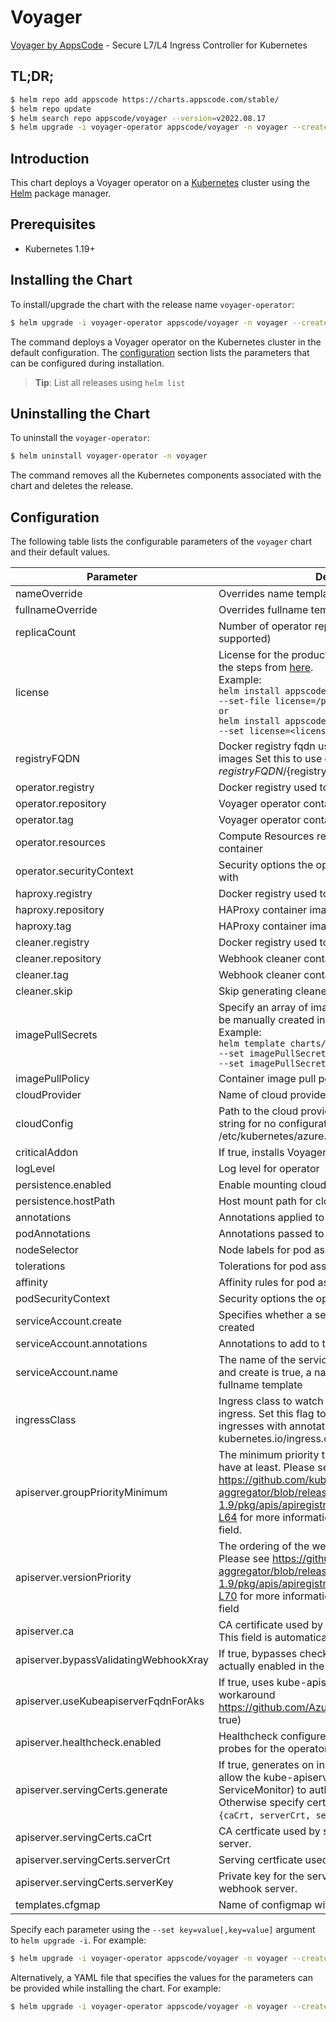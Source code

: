 # Voyager

[Voyager by AppsCode](https://github.com/voyagermesh) - Secure L7/L4 Ingress Controller for Kubernetes

## TL;DR;

```bash
$ helm repo add appscode https://charts.appscode.com/stable/
$ helm repo update
$ helm search repo appscode/voyager --version=v2022.08.17
$ helm upgrade -i voyager-operator appscode/voyager -n voyager --create-namespace --version=v2022.08.17
```

## Introduction

This chart deploys a Voyager operator on a [Kubernetes](http://kubernetes.io) cluster using the [Helm](https://helm.sh) package manager.

## Prerequisites

- Kubernetes 1.19+

## Installing the Chart

To install/upgrade the chart with the release name `voyager-operator`:

```bash
$ helm upgrade -i voyager-operator appscode/voyager -n voyager --create-namespace --version=v2022.08.17
```

The command deploys a Voyager operator on the Kubernetes cluster in the default configuration. The [configuration](#configuration) section lists the parameters that can be configured during installation.

> **Tip**: List all releases using `helm list`

## Uninstalling the Chart

To uninstall the `voyager-operator`:

```bash
$ helm uninstall voyager-operator -n voyager
```

The command removes all the Kubernetes components associated with the chart and deletes the release.

## Configuration

The following table lists the configurable parameters of the `voyager` chart and their default values.

|               Parameter               |                                                                                                                                                                     Description                                                                                                                                                                     |                  Default                  |
|---------------------------------------|-----------------------------------------------------------------------------------------------------------------------------------------------------------------------------------------------------------------------------------------------------------------------------------------------------------------------------------------------------|-------------------------------------------|
| nameOverride                          | Overrides name template                                                                                                                                                                                                                                                                                                                             | <code>""</code>                           |
| fullnameOverride                      | Overrides fullname template                                                                                                                                                                                                                                                                                                                         | <code>""</code>                           |
| replicaCount                          | Number of operator replicas to create (only 1 is supported)                                                                                                                                                                                                                                                                                         | <code>1</code>                            |
| license                               | License for the product. Get a license by following the steps from [here](https://voyagermesh.com/docs/latest/setup/install#get-a-trial-license). <br> Example: <br> `helm install appscode/voyager \` <br> `--set-file license=/path/to/license/file` <br> `or` <br> `helm install appscode/voyager \` <br> `--set license=<license file content>` | <code>""</code>                           |
| registryFQDN                          | Docker registry fqdn used to pull KubeDB related images Set this to use docker registry hosted at ${registryFQDN}/${registry}/${image}                                                                                                                                                                                                              | <code>""</code>                           |
| operator.registry                     | Docker registry used to pull Voyager operator image                                                                                                                                                                                                                                                                                                 | <code>appscode</code>                     |
| operator.repository                   | Voyager operator container image                                                                                                                                                                                                                                                                                                                    | <code>voyager</code>                      |
| operator.tag                          | Voyager operator container image tag                                                                                                                                                                                                                                                                                                                | <code>""</code>                           |
| operator.resources                    | Compute Resources required by the operator container                                                                                                                                                                                                                                                                                                | <code>{}</code>                           |
| operator.securityContext              | Security options the operator container should run with                                                                                                                                                                                                                                                                                             | <code>{}</code>                           |
| haproxy.registry                      | Docker registry used to pull HAProxy image                                                                                                                                                                                                                                                                                                          | <code>appscode</code>                     |
| haproxy.repository                    | HAProxy container image                                                                                                                                                                                                                                                                                                                             | <code>haproxy</code>                      |
| haproxy.tag                           | HAProxy container image tag                                                                                                                                                                                                                                                                                                                         | <code>2.5-alpine</code>                   |
| cleaner.registry                      | Docker registry used to pull Webhook cleaner image                                                                                                                                                                                                                                                                                                  | <code>appscode</code>                     |
| cleaner.repository                    | Webhook cleaner container image                                                                                                                                                                                                                                                                                                                     | <code>kubectl</code>                      |
| cleaner.tag                           | Webhook cleaner container image tag                                                                                                                                                                                                                                                                                                                 | <code>v1.22</code>                        |
| cleaner.skip                          | Skip generating cleaner YAML                                                                                                                                                                                                                                                                                                                        | <code>false</code>                        |
| imagePullSecrets                      | Specify an array of imagePullSecrets. Secrets must be manually created in the namespace. <br> Example: <br> `helm template charts/Voyager \` <br> `--set imagePullSecrets[0].name=sec0 \` <br> `--set imagePullSecrets[1].name=sec1`                                                                                                                | <code>[]</code>                           |
| imagePullPolicy                       | Container image pull policy                                                                                                                                                                                                                                                                                                                         | <code>IfNotPresent</code>                 |
| cloudProvider                         | Name of cloud provider                                                                                                                                                                                                                                                                                                                              | <code></code>                             |
| cloudConfig                           | Path to the cloud provider configuration file. Empty string for no configuration file. For azure use /etc/kubernetes/azure.json                                                                                                                                                                                                                     | <code>''</code>                           |
| criticalAddon                         | If true, installs Voyager operator as critical addon                                                                                                                                                                                                                                                                                                | <code>false</code>                        |
| logLevel                              | Log level for operator                                                                                                                                                                                                                                                                                                                              | <code>3</code>                            |
| persistence.enabled                   | Enable mounting cloud config                                                                                                                                                                                                                                                                                                                        | <code>false</code>                        |
| persistence.hostPath                  | Host mount path for cloud config                                                                                                                                                                                                                                                                                                                    | <code>/etc/kubernetes</code>              |
| annotations                           | Annotations applied to operator deployment                                                                                                                                                                                                                                                                                                          | <code>{}</code>                           |
| podAnnotations                        | Annotations passed to operator pod(s).                                                                                                                                                                                                                                                                                                              | <code>{}</code>                           |
| nodeSelector                          | Node labels for pod assignment                                                                                                                                                                                                                                                                                                                      | <code>{"kubernetes.io/os":"linux"}</code> |
| tolerations                           | Tolerations for pod assignment                                                                                                                                                                                                                                                                                                                      | <code>[]</code>                           |
| affinity                              | Affinity rules for pod assignment                                                                                                                                                                                                                                                                                                                   | <code>{}</code>                           |
| podSecurityContext                    | Security options the operator pod should run with.                                                                                                                                                                                                                                                                                                  | <code>{"fsGroup":65535}</code>            |
| serviceAccount.create                 | Specifies whether a service account should be created                                                                                                                                                                                                                                                                                               | <code>true</code>                         |
| serviceAccount.annotations            | Annotations to add to the service account                                                                                                                                                                                                                                                                                                           | <code>{}</code>                           |
| serviceAccount.name                   | The name of the service account to use. If not set and create is true, a name is generated using the fullname template                                                                                                                                                                                                                              | <code></code>                             |
| ingressClass                          | Ingress class to watch for. If empty, it handles all ingress. Set this flag to 'voyager' to handle only ingresses with annotation kubernetes.io/ingress.class=voyager.                                                                                                                                                                              | <code></code>                             |
| apiserver.groupPriorityMinimum        | The minimum priority the webhook api group should have at least. Please see https://github.com/kubernetes/kube-aggregator/blob/release-1.9/pkg/apis/apiregistration/v1beta1/types.go#L58-L64 for more information on proper values of this field.                                                                                                   | <code>10000</code>                        |
| apiserver.versionPriority             | The ordering of the webhook api inside of the group. Please see https://github.com/kubernetes/kube-aggregator/blob/release-1.9/pkg/apis/apiregistration/v1beta1/types.go#L66-L70 for more information on proper values of this field                                                                                                                | <code>15</code>                           |
| apiserver.ca                          | CA certificate used by the Kubernetes api server. This field is automatically assigned by the operator.                                                                                                                                                                                                                                             | <code>not-ca-cert</code>                  |
| apiserver.bypassValidatingWebhookXray | If true, bypasses checks that validating webhook is actually enabled in the Kubernetes cluster.                                                                                                                                                                                                                                                     | <code>false</code>                        |
| apiserver.useKubeapiserverFqdnForAks  | If true, uses kube-apiserver FQDN for AKS cluster to workaround https://github.com/Azure/AKS/issues/522 (default true)                                                                                                                                                                                                                              | <code>true</code>                         |
| apiserver.healthcheck.enabled         | Healthcheck configures the readiness and liveliness probes for the operator pod.                                                                                                                                                                                                                                                                    | <code>false</code>                        |
| apiserver.servingCerts.generate       | If true, generates on install/upgrade the certs that allow the kube-apiserver (and potentially ServiceMonitor) to authenticate operators pods. Otherwise specify certs in `apiserver.servingCerts.{caCrt, serverCrt, serverKey}`.                                                                                                                   | <code>true</code>                         |
| apiserver.servingCerts.caCrt          | CA certficate used by serving certificate of webhook server.                                                                                                                                                                                                                                                                                        | <code>""</code>                           |
| apiserver.servingCerts.serverCrt      | Serving certficate used by webhook server.                                                                                                                                                                                                                                                                                                          | <code>""</code>                           |
| apiserver.servingCerts.serverKey      | Private key for the serving certificate used by webhook server.                                                                                                                                                                                                                                                                                     | <code>""</code>                           |
| templates.cfgmap                      | Name of configmap with custom templates                                                                                                                                                                                                                                                                                                             | <code></code>                             |


Specify each parameter using the `--set key=value[,key=value]` argument to `helm upgrade -i`. For example:

```bash
$ helm upgrade -i voyager-operator appscode/voyager -n voyager --create-namespace --version=v2022.08.17 --set replicaCount=1
```

Alternatively, a YAML file that specifies the values for the parameters can be provided while
installing the chart. For example:

```bash
$ helm upgrade -i voyager-operator appscode/voyager -n voyager --create-namespace --version=v2022.08.17 --values values.yaml
```
